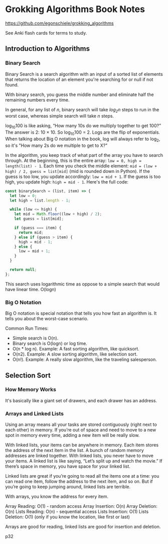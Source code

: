 # Grokking Algorithms Book Notes

https://github.com/egonschiele/grokking_algorithms

See Anki flash cards for terms to study.

## Introduction to Algorithms

### Binary Search

Binary Search is a search algorithm with an input of a sorted list of elements that returns the location of an element you're searching for or null if not found.

With binary search, you guess the middle number and eliminate half the remaining numbers every time.

In general, for any list of <i>n</i>, binary search will take <i>log<sub>2</sub>n</i> steps to run in the worst case, whereas simple search will take <i>n</i> steps.

log<sub>10</sub>100 is like asking, “How many 10s do we multiply together to get 100?” The answer is 2: 10 × 10. So log<sub>10</sub>100 = 2. Logs are the flip of exponentials. When talking about Big O notation in the book, log will always refer to log<sub>2</sub>, so it's "How many 2s do we multiple to get to X?"

In the algorithm, you keep track of what part of the array you have to search through. At the beginning, this is the entire array: `low = 0, high = length(list) - 1`. Each time you check the middle element: `mid = (low + high) / 2, guess = list[mid]` (mid is rounded down in Python). If the guess is too low, you update accordingly: `low = mid + 1`. If the guess is too high, you update high: `high = mid - 1`. Here's the full code:

```js
const binarySearch = (list, item) => {
  let low = 0;
  let high = list.length - 1;

  while (low <= high) {
    let mid = Math.floor((low + high) / 2);
    let guess = list[mid];

    if (guess === item) {
      return mid;
    } else if (guess > item) {
      high = mid - 1;
    } else {
      low = mid + 1;
    }
  }

  return null;
};
```

This search uses logarithmic time as oppose to a simple search that would have linear time. O(logn)

### Big O Notation

Big O notation is special notation that tells you how fast an algorithm is. It tells you about the worst-case scenario.

Common Run Times:

- Simple search is O(n).
- Binary search is O(logn) or log time.
- O(n \* log n). Example: A fast sorting algorithm, like quicksort.
- O(n2). Example: A slow sorting algorithm, like selection sort.
- O(n!). Example: A really slow algorithm, like the traveling salesperson.

## Selection Sort

### How Memory Works

It's basically like a giant set of drawers, and each drawer has an address.

### Arrays and Linked Lists

Using an array means all your tasks are stored contiguously (right next to each other) in memory. If you’re out of space and need to move to a new spot in memory every time, adding a new item will be really slow.

With linked lists, your items can be anywhere in memory. Each item stores the address of the next item in the list. A bunch of random memory addresses are linked together. With linked lists, you never have to move your items. A linked list is like saying, “Let’s split up and watch the movie.” If there’s space in memory, you have space for your linked list.

Linked lists are great if you’re going to read all the items one at a time: you can read one item, follow
the address to the next item, and so on. But if you’re going to keep jumping around, linked lists are terrible.

With arrays, you know the address for every item.

Array Reading: O(1) - random access
Array Insertion: O(n)
Array Deletion: O(n)
Lists Reading: O(n) - sequential access
Lists Insertion: O(1)
Lists Deletion: O(1) (only if you know the location, like first or last)

Arrays are good for reading, linked lists are good for insertion and deletion.

p32
